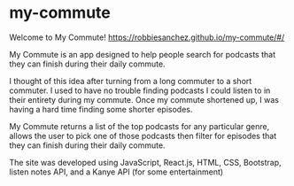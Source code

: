 # my-commute

Welcome to My Commute! https://robbiesanchez.github.io/my-commute/#/

My Commute is an app designed to help people search for podcasts that they can finish during their daily commute. 

I thought of this idea after turning from a long commuter to a short commuter. I used to have no trouble finding podcasts I could listen to in their entirety during my commute. Once my commute shortened up, I was having a hard time finding some shorter episodes.

My Commute returns a list of the top podcasts for any particular genre, allows the user to pick one of those podcasts then filter for episodes that they can finish during their daily commute.

The site was developed using JavaScript, React.js, HTML, CSS, Bootstrap, listen notes API, and a Kanye API (for some entertainment)

